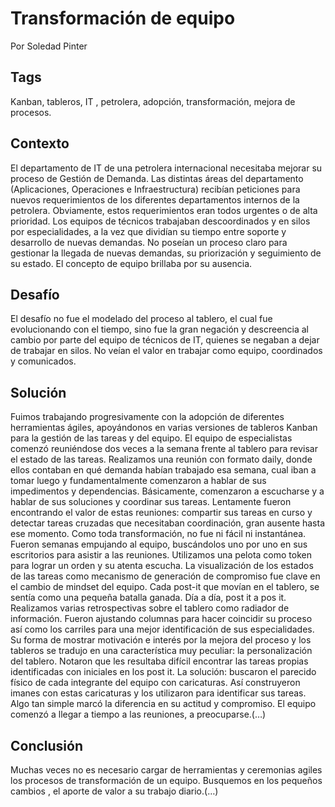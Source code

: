 Transformación de equipo
===
Por Soledad Pinter

Tags
---
Kanban, tableros,  IT , petrolera, adopción, transformación, mejora de procesos.

Contexto
---
El departamento de IT de una petrolera internacional necesitaba  mejorar su proceso de Gestión de Demanda.   Las distintas áreas  del departamento (Aplicaciones, Operaciones e Infraestructura) recibían  peticiones para nuevos requerimientos de los diferentes departamentos internos de la petrolera. Obviamente,  estos requerimientos eran todos urgentes o de alta prioridad. Los equipos de técnicos trabajaban descoordinados y en silos por especialidades, a la vez que dividían su tiempo entre soporte y desarrollo de nuevas demandas. No poseían un proceso claro para gestionar la llegada de nuevas demandas, su priorización y  seguimiento de su estado. El concepto de equipo brillaba por su ausencia.

Desafío
---
El desafío no fue el modelado del proceso al tablero, el cual fue evolucionando con el tiempo, sino fue  la gran negación y descreencia al cambio por parte del equipo de técnicos de IT, quienes se negaban a dejar de trabajar en silos.  No veían el valor en trabajar como equipo, coordinados y comunicados.

Solución
---
Fuimos trabajando progresivamente con la adopción de diferentes herramientas ágiles, apoyándonos en varias versiones de tableros Kanban para la gestión de las tareas y del equipo.
El equipo de especialistas comenzó reuniéndose dos veces a la semana frente al tablero para revisar el estado de las tareas. Realizamos una reunión con formato daily, donde ellos contaban en qué demanda habían trabajado esa semana, cual iban a tomar luego y fundamentalmente comenzaron a hablar de sus impedimentos y dependencias. Básicamente, comenzaron a escucharse y a hablar de sus soluciones y coordinar sus tareas. Lentamente fueron encontrando el valor de estas reuniones: compartir sus tareas en curso y detectar tareas cruzadas que necesitaban coordinación, gran ausente hasta ese momento.
Como toda transformación, no fue ni fácil ni instantánea. Fueron semanas empujando al equipo, buscándolos uno por uno en sus escritorios para asistir a las reuniones. Utilizamos una pelota como token para lograr un orden y su atenta escucha.  La visualización de los estados de las tareas como mecanismo de generación de compromiso fue clave en el cambio de mindset del equipo. Cada post-it que movían en el tablero, se sentía como una pequeña batalla ganada. Día a día, post it a pos it.
Realizamos varias retrospectivas sobre el tablero como radiador de información. Fueron ajustando columnas para hacer coincidir su proceso así como los carriles para una mejor identificación de sus especialidades.
Su forma de mostrar motivación e interés por la mejora del proceso y los tableros se tradujo en una característica muy peculiar: la personalización del tablero.  Notaron que les resultaba difícil encontrar las tareas propias identificadas con iniciales en los post it. La solución: buscaron el parecido físico de cada integrante del equipo con caricaturas. Así construyeron imanes con estas caricaturas y los utilizaron para identificar sus tareas. Algo tan simple marcó la diferencia en su actitud y compromiso.  El equipo comenzó a llegar a tiempo a las reuniones,  a preocuparse.(…)

Conclusión
---
Muchas veces no es necesario cargar de herramientas y ceremonias agiles los procesos de transformación de un equipo. Busquemos en los pequeños cambios , el aporte  de valor a su trabajo diario.(…)  